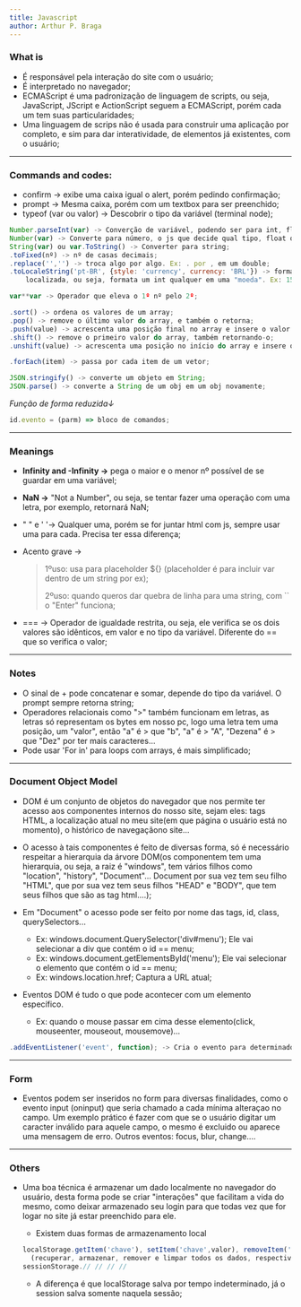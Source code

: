 ```yaml
---
title: Javascript
author: Arthur P. Braga
---
```


### What is

- É responsável pela interação do site com o usuário;
- É interpretado no navegador;
- ECMAScript é uma padronização de linguagem de scripts, ou seja, JavaScript, JScript e ActionScript seguem a ECMAScript, porém cada um tem suas particularidades;
- Uma linguagem de scrips não é usada para construir uma aplicação por completo, e sim para dar interatividade, de elementos já existentes, com o usuário;

----------------------------------------------------------------------------------------------------------------------------

### Commands and codes:

- confirm -> exibe uma caixa igual o alert, porém pedindo confirmação;
- prompt -> Mesma caixa, porém com um textbox para ser preenchido;
- typeof (var ou valor) -> Descobrir o tipo da variável (terminal node);

```Javascript
Number.parseInt(var) -> Converção de variável, podendo ser para int, float...;
Number(var) -> Converte para número, o js que decide qual tipo, float ou int;
String(var) ou var.ToString() -> Converter para string;
.toFixed(nº) -> nº de casas decimais;
.replace('','') -> troca algo por algo. Ex: . por , em um double; 
.toLocaleString('pt-BR', {style: 'currency', currency: 'BRL'}) -> formata por uma string 
    localizada, ou seja, formata um int qualquer em uma "moeda". Ex: 1500 -> RS1,500,00;

var**var -> Operador que eleva o 1º nº pelo 2º;

.sort() -> ordena os valores de um array;
.pop() -> remove o último valor do array, e também o retorna;
.push(value) -> acrescenta uma posição final no array e insere o valor nele;
.shift() -> remove o primeiro valor do array, também retornando-o;
.unshift(value) -> acrescenta uma posição no início do array e insere o valor nele;

.forEach(item) -> passa por cada item de um vetor; 

JSON.stringify() -> converte um objeto em String;
JSON.parse() -> converte a String de um obj em um obj novamente;
```

*Função de forma reduzida↓*

```javascript
id.evento = (parm) => bloco de comandos;
```

----------------------------------------------------------------------------------------------------------------------------

### Meanings

- **Infinity and -Infinity ->** pega o maior e o menor nº possível de se guardar em uma variável;

- **NaN ->** "Not a Number", ou seja, se tentar fazer uma operação com uma letra, por exemplo, retornará NaN; 

- " " e ' '-> Qualquer uma, porém se for juntar html com js, sempre usar uma para cada. Precisa ter essa diferença; 

- Acento grave -> 

  > 1ºuso: usa para placeholder ${} (placeholder é para incluir var dentro de um string por ex);
  >
  > 2ºuso: quando queros dar quebra de linha para uma string, com `` o "Enter" funciona;

- === -> Operador de igualdade restrita, ou seja, ele verifica se os dois valores são idênticos,
      em valor e no tipo da variável. Diferente do == que so verifica o valor;

----------------------------------------------------------------------------------------------------------------------------

### Notes

- O sinal de + pode concatenar e somar, depende do tipo da variável. O prompt sempre retorna string;
- Operadores relacionais como ">" também funcionam em letras, as letras só representam os bytes em nosso pc, logo uma letra tem uma posição, um "valor", então "a" é > que "b", "a" é > "A", "Dezena" é > que "Dez" por ter mais caracteres...
- Pode usar 'For in' para loops com arrays, é mais simplificado;

----------------------------------------------------------------------------------------------------------------------------

### Document Object Model

- DOM é um conjunto de objetos do navegador que nos permite ter acesso aos componentes internos do nosso site, sejam eles: tags HTML, a localização atual no meu site(em que página o usuário está no momento), o histórico de navegaçãono site...

  

- O acesso à tais componentes é feito de diversas forma, só é necessário respeitar a hierarquia da árvore DOM(os componentem tem uma hierarquia, ou seja, a raiz é "windows", tem vários filhos como "location", "history", "Document"... Document por sua vez tem seu filho "HTML", que por sua vez tem seus filhos "HEAD" e "BODY", que tem seus filhos que são as tag html....);

  

- Em "Document" o acesso pode ser feito por nome das tags, id, class, querySelectors...

  - Ex: windows.document.QuerySelector('div#menu'); Ele vai selecionar a div que contém o id == menu;
  - Ex: windows.document.getElementsById('menu'); Ele vai selecionar o elemento que contém o id == menu;
  - Ex: windows.location.href; Captura a URL atual;

  

- Eventos DOM é tudo o que pode acontecer com um elemento específico. 

  - Ex: quando o mouse passar em cima desse elemento(click, mouseenter, mouseout, mousemove)...

```    javascript
.addEventListener('event', function); -> Cria o evento para determinado elemento sem ter que setar no HTML; 
```

---

### Form

- Eventos podem ser inseridos no form para diversas finalidades, como o evento input (oninput) que seria chamado a cada mínima alteraçao no campo. Um exemplo prático é fazer com que se o usuário digitar um caracter inválido para aquele campo, o mesmo é excluido ou aparece uma mensagem de erro. Outros eventos: focus, blur, change....

---

### Others

- Uma boa técnica é armazenar um dado localmente no navegador do usuário, desta forma pode se criar "interações" que facilitam a vida do mesmo, como deixar armazenado seu login para que todas vez que for logar no site já estar preenchido para ele.

  - Existem duas formas de armazenamento local 

  ```javascript
  localStorage.getItem('chave'), setItem('chave',valor), removeItem('chave') ou clear() 
  	(recuperar, armazenar, remover e limpar todos os dados, respectivamente);
  sessionStorage.// // // //
  ```
  - A diferença é que localStorage salva por tempo indeterminado, já o session salva somente naquela sessão;